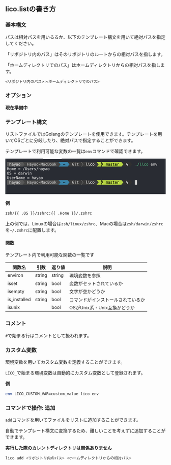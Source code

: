 ## lico.listの書き方


### 基本構文

パスは相対パスを用いるるか、以下のテンプレート構文を用いて絶対パスを指定してください。

「リポジトリ内のパス」はそのリポジトリのルートからの相対パスを指します。

「ホームディレクトリでのパス」はホームディレクトリからの相対パスを指します。

```txt
<リポジトリ内のパス>:<ホームディレクトリでのパス>
```

### オプション

**現在準備中**

### テンプレート構文

リストファイルではGolangのテンプレートを使用できます。テンプレートを用いてOSごとに分岐したり、絶対パスで指定することができます。

テンプレートで利用可能な変数の一覧は`env`コマンドで確認できます。

![](env.png)

**例**

```txt
zsh/{{ .OS }}/zshrc:{{ .Home }}/.zshrc
```

上の例では、Linuxの場合は`zsh/linux/zshrc`、Macの場合は`zsh/darwin/zshrc`を`~/.zshrc`に配置します。

#### 関数

テンプレート内で利用可能な関数の一覧です

関数名 | 引数 | 返り値 | 説明
--- | --- | --- | ---
environ | string | string | 環境変数を参照
isset | string | bool | 変数がセットされているか
isempty | string | bool | 文字が空かどうか
is_installed | string | bool | コマンドがインストールされているか
isunix | | bool | OSがUnix系・Unix互換かどうか

### コメント

`#`で始まる行はコメントとして扱われます。

### カスタム変数

環境変数を用いてカスタム変数を定義することができます。

`LICO_`で始まる環境変数は自動的にカスタム変数として登録されます。

**例**

```bash
env LICO_CUSTOM_VAR=custom_value lico env
```

### コマンドで操作: 追加

`add`コマンドを用いてファイルをリストに追加することができます。

自動でテンプレート構文に変換するため、難しいことを考えずに追加することができます。

**実行した際のカレントディレクトリは関係ありません**

```bash
lico add <リポジトリ内のパス> <ホームディレクトリからの相対パス>
```


